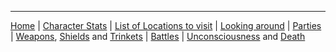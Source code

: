 
---
[Home](/thewoodlands-help/)
 | [Character Stats](/thewoodlands-help/character/stats.html)
 | [List of Locations to visit](/thewoodlands-help/locations/index.html) 
 | [Looking around](/thewoodlands-help/look.html) 
 | [Parties](/thewoodlands-help/parties.html)
 | [Weapons](/thewoodlands-help/items/weapons.html), [Shields](/thewoodlands-help/items/shields.html) and [Trinkets](/thewoodlands-help/items/trinkets.html) 
 | [Battles](/thewoodlands-help/battles.html)
 | [Unconsciousness](/thewoodlands-help/unconscious.html) and [Death](/thewoodlands-help/death.html)
